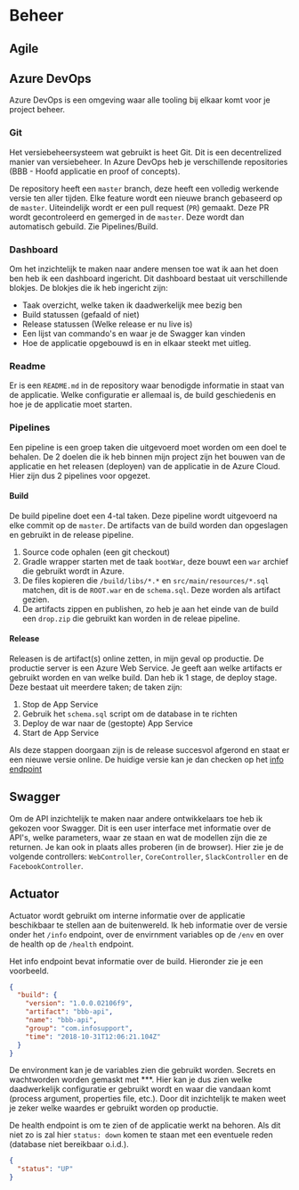 # Beheer

## Agile

## Azure DevOps

Azure DevOps is een omgeving waar alle tooling bij elkaar komt voor je project beheer.

### Git

Het versiebeheersysteem wat gebruikt is heet Git. Dit is een decentrelized manier van versiebeheer. In Azure DevOps heb je verschillende repositories (BBB - Hoofd applicatie en proof of concepts).

De repository heeft een `master` branch, deze heeft een volledig werkende versie ten aller tijden. Elke feature wordt een nieuwe branch gebaseerd op de `master`. Uiteindelijk wordt er een pull request (`PR`) gemaakt. Deze PR wordt gecontroleerd en gemerged in de `master`. Deze wordt dan automatisch gebuild. Zie Pipelines/Build.

### Dashboard

Om het inzichtelijk te maken naar andere mensen toe wat ik aan het doen ben heb ik een dashboard ingericht. Dit dashboard bestaat uit verschillende blokjes. De blokjes die ik heb ingericht zijn:

- Taak overzicht, welke taken ik daadwerkelijk mee bezig ben
- Build statussen (gefaald of niet)
- Release statussen (Welke release er nu live is)
- Een lijst van commando's en waar je de Swagger kan vinden
- Hoe de applicatie opgebouwd is en in elkaar steekt met uitleg.

### Readme

Er is een `README.md` in de repository waar benodigde informatie in staat van de applicatie. Welke configuratie er allemaal is, de build geschiedenis en hoe je de applicatie moet starten.

### Pipelines

Een pipeline is een groep taken die uitgevoerd moet worden om een doel te behalen. De 2 doelen die ik heb binnen mijn project zijn het bouwen van de applicatie en het releasen (deployen) van de applicatie in de Azure Cloud. Hier zijn dus 2 pipelines voor opgezet.

#### Build

De build pipeline doet een 4-tal taken. Deze pipeline wordt uitgevoerd na elke commit op de `master`. De artifacts van de build worden dan opgeslagen en gebruikt in de release pipeline.

1. Source code ophalen (een git checkout)
2. Gradle wrapper starten met de taak `bootWar`, deze bouwt een `war` archief die gebruikt wordt in Azure.
3. De files kopieren die `/build/libs/*.*` en `src/main/resources/*.sql` matchen, dit is de `ROOT.war` en de `schema.sql`. Deze worden als artifact gezien.
4. De artifacts zippen en publishen, zo heb je aan het einde van de build een `drop.zip` die gebruikt kan worden in de releae pipeline.

#### Release

Releasen is de artifact(s) online zetten, in mijn geval op productie. De productie server is een Azure Web Service. Je geeft aan welke artifacts er gebruikt worden en van welke build. Dan heb ik 1 stage, de deploy stage. Deze bestaat uit meerdere taken; de taken zijn:

1. Stop de App Service
2. Gebruik het `schema.sql` script om de database in te richten
3. Deploy de war naar de (gestopte) App Service
4. Start de App Service

Als deze stappen doorgaan zijn is de release succesvol afgerond en staat er een nieuwe versie online. De huidige versie kan je dan checken op het [info endpoint](http://bbb-api.azurewebsites.net/actuator/info)

## Swagger

Om de API inzichtelijk te maken naar andere ontwikkelaars toe heb ik gekozen voor Swagger. Dit is een user interface met informatie over de API's, welke parameters, waar ze staan en wat de modellen zijn die ze returnen. Je kan ook in plaats alles proberen (in de browser). Hier zie je de volgende controllers: `WebController`, `CoreController`, `SlackController` en de `FacebookController`.

## Actuator

Actuator wordt gebruikt om interne informatie over de applicatie beschikbaar te stellen aan de buitenwereld. Ik heb informatie over de versie onder het `/info` endpoint, over de envirnment variables op de `/env` en over de health op de `/health` endpoint.

Het info endpoint bevat informatie over de build. Hieronder zie je een voorbeeld.

```json
{
  "build": {
    "version": "1.0.0.02106f9",
    "artifact": "bbb-api",
    "name": "bbb-api",
    "group": "com.infosupport",
    "time": "2018-10-31T12:06:21.104Z"
  }
}
```

De environment kan je de variables zien die gebruikt worden. Secrets en wachtworden worden gemaskt met \*\*\*. Hier kan je dus zien welke daadwerkelijk configuratie er gebruikt wordt en waar die vandaan komt (process argument, properties file, etc.). Door dit inzichtelijk te maken weet je zeker welke waardes er gebruikt worden op productie.

De health endpoint is om te zien of de applicatie werkt na behoren. Als dit niet zo is zal hier `status: down` komen te staan met een eventuele reden (database niet bereikbaar o.i.d.).

```json
{
  "status": "UP"
}
```

